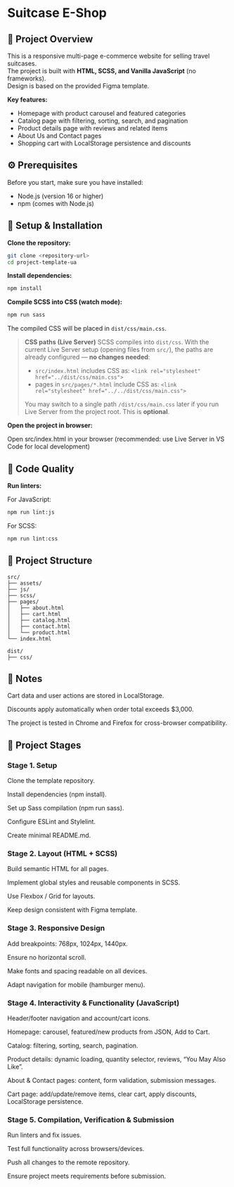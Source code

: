 # Suitcase E-Shop

## 📖 Project Overview

This is a responsive multi-page e-commerce website for selling travel suitcases.  
The project is built with **HTML, SCSS, and Vanilla JavaScript** (no frameworks).  
Design is based on the provided Figma template.

**Key features:**

- Homepage with product carousel and featured categories
- Catalog page with filtering, sorting, search, and pagination
- Product details page with reviews and related items
- About Us and Contact pages
- Shopping cart with LocalStorage persistence and discounts

## ⚙️ Prerequisites

Before you start, make sure you have installed:

- Node.js (version 16 or higher)
- npm (comes with Node.js)

## 🚀 Setup & Installation

**Clone the repository:**

```bash
git clone <repository-url>
cd project-template-ua
```

**Install dependencies:**

```bash
npm install
```

**Compile SCSS into CSS (watch mode):**

```bash
npm run sass
```

The compiled CSS will be placed in `dist/css/main.css`.

> **CSS paths (Live Server)**
> SCSS compiles into `dist/css`. With the current Live Server setup (opening files from `src/`), the paths are already configured — **no changes needed**:
>
> - `src/index.html` includes CSS as:
>   `<link rel="stylesheet" href="../dist/css/main.css">`
> - pages in `src/pages/*.html` include CSS as:
>   `<link rel="stylesheet" href="../../dist/css/main.css">`
>
> You may switch to a single path `/dist/css/main.css` later if you run Live Server from the project root. This is **optional**.

**Open the project in browser:**

Open src/index.html in your browser
(recommended: use Live Server in VS Code for local development)

## 🧹 Code Quality

**Run linters:**

For JavaScript:

```bash
npm run lint:js
```

For SCSS:

```bash
npm run lint:css
```

## 📂 Project Structure

```text
src/
├── assets/
├── js/
├── scss/
├── pages/
│   ├── about.html
│   ├── cart.html
│   ├── catalog.html
│   ├── contact.html
│   └── product.html
└── index.html

dist/
├── css/
```

## 📝 Notes

Cart data and user actions are stored in LocalStorage.

Discounts apply automatically when order total exceeds $3,000.

The project is tested in Chrome and Firefox for cross-browser compatibility.

## 📌 Project Stages

### Stage 1. Setup

Clone the template repository.

Install dependencies (npm install).

Set up Sass compilation (npm run sass).

Configure ESLint and Stylelint.

Create minimal README.md.

### Stage 2. Layout (HTML + SCSS)

Build semantic HTML for all pages.

Implement global styles and reusable components in SCSS.

Use Flexbox / Grid for layouts.

Keep design consistent with Figma template.

### Stage 3. Responsive Design

Add breakpoints: 768px, 1024px, 1440px.

Ensure no horizontal scroll.

Make fonts and spacing readable on all devices.

Adapt navigation for mobile (hamburger menu).

### Stage 4. Interactivity & Functionality (JavaScript)

Header/footer navigation and account/cart icons.

Homepage: carousel, featured/new products from JSON, Add to Cart.

Catalog: filtering, sorting, search, pagination.

Product details: dynamic loading, quantity selector, reviews, “You May Also Like”.

About & Contact pages: content, form validation, submission messages.

Cart page: add/update/remove items, clear cart, apply discounts, LocalStorage persistence.

### Stage 5. Compilation, Verification & Submission

Run linters and fix issues.

Test full functionality across browsers/devices.

Push all changes to the remote repository.

Ensure project meets requirements before submission.
